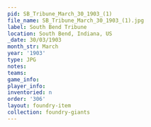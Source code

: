 ```yaml
---
pid: SB_Tribune_March_30_1903_(1)
file_name: SB_Tribune_March_30_1903_(1).jpg
label: South Bend Tribune
location: South Bend, Indiana, US
_date: 30/03/1903
month_str: March
year: '1903'
type: JPG
notes: 
teams: 
game_info: 
player_info: 
inventoried: n
order: '306'
layout: foundry-item
collection: foundry-giants
---
```


